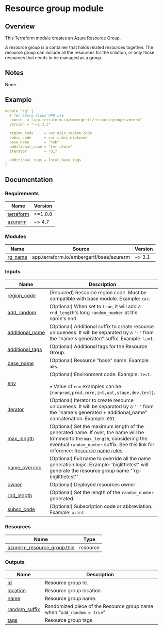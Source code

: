 <!-- BEGIN_TF_DOCS -->
# Resource group module

## Overview

This Terraform module creates an Azure Resource Group.

A resource group is a container that holds related resources together.
The resource group can include all the resources for the solution, or only those resources that needs to be managed as a group.

## Notes

None.

## Example

```yaml
module "rg" {
  # Terraform Cloud PMR use
  source  = "app.terraform.io/embergertf/resourcegroup/azurerm"
  version = "~>1.3.3"

  region_code     = var.main_region_code
  subsc_code      = var.subsc_nickname
  base_name       = "hub"
  additional_name = "terraform"
  iterator        = "01"

  additional_tags = local.base_tags
}
```

## Documentation
<!-- markdownlint-disable MD033 -->

### Requirements

| Name | Version |
|------|---------|
| <a name="requirement_terraform"></a> [terraform](#requirement\_terraform) | >=1.0.0 |
| <a name="requirement_azurerm"></a> [azurerm](#requirement\_azurerm) | ~> 4.7 |

### Modules

| Name | Source | Version |
|------|--------|---------|
| <a name="module_rg_name"></a> [rg\_name](#module\_rg\_name) | app.terraform.io/embergertf/base/azurerm | ~> 3.1 |

### Inputs

| Name | Description | Type | Default | Required |
|------|-------------|------|---------|:--------:|
| <a name="input_region_code"></a> [region\_code](#input\_region\_code) | (Required) Resource region code. Must be compatible with base module. Example: `cac`. | `string` | n/a | yes |
| <a name="input_add_random"></a> [add\_random](#input\_add\_random) | (Optional) When set to `true`, it will add a `rnd_length`'s long `random_number` at the name's end. | `bool` | `false` | no |
| <a name="input_additional_name"></a> [additional\_name](#input\_additional\_name) | (Optional) Additional suffix to create resource uniqueness. It will be separated by a `'-'` from the "name's generated" suffix. Example: `lan1`. | `string` | `null` | no |
| <a name="input_additional_tags"></a> [additional\_tags](#input\_additional\_tags) | (Optional) Additional tags for the Resource Group. | `map(string)` | `null` | no |
| <a name="input_base_name"></a> [base\_name](#input\_base\_name) | (Optional) Resource "base" name. Example: `aks`. | `string` | `null` | no |
| <a name="input_env"></a> [env](#input\_env) | (Optional) Environment code. Example: `test`. <br></br>&#8226; Value of `env` examples can be: `[nonprod,prod,core,int,uat,stage,dev,test]`. | `string` | `null` | no |
| <a name="input_iterator"></a> [iterator](#input\_iterator) | (Optional) Iterator to create resource uniqueness. It will be separated by a `'-'` from the "name's generated + additional\_name" concatenation. Example: `001`. | `string` | `null` | no |
| <a name="input_max_length"></a> [max\_length](#input\_max\_length) | (Optional) Set the maximum length of the generated name. If over, the name will be trimmed to the `max_length`, considering the eventual `random_number` suffix. See this link for reference: [Resource name rules](https://docs.microsoft.com/en-us/azure/azure-resource-manager/management/resource-name-rules) | `number` | `63` | no |
| <a name="input_name_override"></a> [name\_override](#input\_name\_override) | (Optional) Full name to override all the name generation logic. Example: 'biglittletest' will generate the resource group name "'rg-biglittletest'". | `string` | `null` | no |
| <a name="input_owner"></a> [owner](#input\_owner) | (Optional) Deployed resources owner. | `string` | `null` | no |
| <a name="input_rnd_length"></a> [rnd\_length](#input\_rnd\_length) | (Optional) Set the length of the `random_number` generated. | `number` | `2` | no |
| <a name="input_subsc_code"></a> [subsc\_code](#input\_subsc\_code) | (Optional) Subscription code or abbreviation. Example: `azint`. | `string` | `null` | no |

### Resources

| Name | Type |
|------|------|
| [azurerm_resource_group.this](https://registry.terraform.io/providers/hashicorp/azurerm/latest/docs/resources/resource_group) | resource |

### Outputs

| Name | Description |
|------|-------------|
| <a name="output_id"></a> [id](#output\_id) | Resource group Id. |
| <a name="output_location"></a> [location](#output\_location) | Resource group location. |
| <a name="output_name"></a> [name](#output\_name) | Resource group name. |
| <a name="output_random_suffix"></a> [random\_suffix](#output\_random\_suffix) | Randomized piece of the Resource group name when "`add_random = true`". |
| <a name="output_tags"></a> [tags](#output\_tags) | Resource group tags. |

<!-- END_TF_DOCS -->